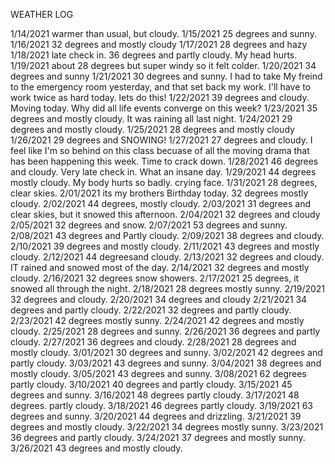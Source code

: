 WEATHER LOG

1/14/2021 warmer than usual, but cloudy.
1/15/2021 25 degrees and sunny.
1/16/2021 32 degrees and mostly cloudy
1/17/2021 28 degrees and hazy
1/18/2021 late check in. 36 degrees and partly cloudy.  My head hurts.
1/19/2021 about 28 degrees but super windy so it felt colder.
1/20/2021 34 degrees and sunny
1/21/2021 30 degrees and sunny.  I had to take My freind to the emergency room yesterday, and that set back my work.  I'll have to work twice as hard today.  lets do this!
1/22/2021 39 degrees and cloudy.   Moving today.  Why did all life events converge on this week?
1/23/2021 35 degrees and mostly cloudy.  It was raining all last night.
1/24/2021 29 degrees and mostly cloudy.
1/25/2021 28 degrees and mostly cloudy
1/26/2021 29 degrees and SNOWING!
1/27/2021 27 degrees and cloudy.  I feel like I'm so behind on this class becuase of all the moving drama that has been happening this week.  Time to crack down.
1/28/2021 46 degrees and cloudy. Very late check in.  What an insane day.
1/29/2021 44 degrees mostly cloudy.  My body hurts so badly.  crying face.
1/31/2021 28 degrees, clear skies.
2/01/2021 its my brothers Birthday today. 32 degrees mostly cloudy.
2/02/2021 44 degrees, mostly cloudy.
2/03/2021 31 degrees and clear skies, but it snowed this afternoon.
2/04/2021 32 degrees and cloudy
2/05/2021 32 degrees and snow.
2/07/2021 53 degrees and sunny.
2/08/2021 43 degrees and Partly cloudy.
2/09/2021 38 degrees and cloudy.
2/10/2021 39 degrees and mostly cloudy.
2/11/2021 43 degrees and mostly cloudy.
2/12/2021 44 degreesand cloudy.
2/13/2021 32 degrees and cloudy.  IT rained and snowed most of the day.
2/14/2021 32 degrees and mostly cloudy.
2/16/2021 32 degrees snow showers.
2/17/2021 25 degrees, it snowed all through the night.
2/18/2021 28 degrees mostly sunny.
2/19/2021 32 degrees and cloudy.
2/20/2021 34 degrees and cloudy
2/21/2021 34 degrees and partly cloudy.
2/22/2021 32 degrees and partly cloudy.
2/23/2021 42 degrees mostly sunny.
2/24/2021 42 degrees and mostly cloudy.
2/25/2021 28 degrees and sunny.
2/26/2021 36 degrees and partly cloudy.
2/27/2021 36 degrees and cloudy.
2/28/2021 28 degrees and mostly cloudy.
3/01/2021 30 degrees and sunny.
3/02/2021 42 degrees and partly cloudy.
3/03/2021 43 degrees and sunny.
3/04/2021 38 degrees and mostly cloudy.
3/05/2021 43 degrees and sunny.
3/08/2021 62 degrees partly cloudy.
3/10/2021 40 degrees and partly cloudy.
3/15/2021 45 degrees and sunny.
3/16/2021 48 degrees partly cloudy.
3/17/2021 48 degrees.  partly cloudy.
3/18/2021 46 degrees partly cloudy.
3/19/2021 63 degrees and sunny.
3/20/2021 44 degrees and drizzling.
3/21/2021 39 degrees and mostly cloudy.
3/22/2021 34 degrees mostly sunny.
3/23/2021 36 degrees and partly cloudy.
3/24/2021 37 degrees and mostly sunny.
3/26/2021 43 degrees and mostly cloudy.
